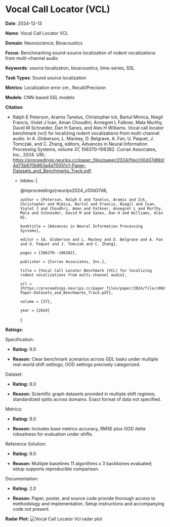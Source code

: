 # Vocal Call Locator (VCL)


**Date**: 2024-12-13


**Name**: Vocal Call Locator  VCL 


**Domain**: Neuroscience; Bioacoustics


**Focus**: Benchmarking sound-source localization of rodent vocalizations from multi-channel audio


**Keywords**: source localization, bioacoustics, time-series, SSL


**Task Types**: Sound source localization


**Metrics**: Localization error  cm , Recall/Precision


**Models**: CNN-based SSL models


**Citation**:


- Ralph E Peterson, Aramis Tanelus, Christopher Ick, Bartul Mimica, Niegil Francis, Violet J Ivan, Aman Choudhri, Annegret L Falkner, Mala Murthy, David M Schneider, Dan H Sanes, and Alex H Williams. Vocal call locator benchmark (vcl) for localizing rodent vocalizations from multi-channel audio. In A. Globerson, L. Mackey, D. Belgrave, A. Fan, U. Paquet, J. Tomczak, and C. Zhang, editors, Advances in Neural Information Processing Systems, volume 37, 106370–106382. Curran Associates, Inc., 2024. URL: https://proceedings.neurips.cc/paper_files/paper/2024/file/c00d37d6b04d73b870b963a4d70051c1-Paper-Datasets_and_Benchmarks_Track.pdf.

  - bibtex: |

      @inproceedings{neurips2024_c00d37d6,

        author = {Peterson, Ralph E and Tanelus, Aramis and Ick, Christopher and Mimica, Bartul and Francis, Niegil and Ivan, Violet J and Choudhri, Aman and Falkner, Annegret L and Murthy, Mala and Schneider, David M and Sanes, Dan H and Williams, Alex H},

        booktitle = {Advances in Neural Information Processing Systems},

        editor = {A. Globerson and L. Mackey and D. Belgrave and A. Fan and U. Paquet and J. Tomczak and C. Zhang},

        pages = {106370--106382},

        publisher = {Curran Associates, Inc.},

        title = {Vocal Call Locator Benchmark (VCL) for localizing rodent vocalizations from multi-channel audio},

        url = {https://proceedings.neurips.cc/paper_files/paper/2024/file/c00d37d6b04d73b870b963a4d70051c1-Paper-Datasets_and_Benchmarks_Track.pdf},

        volume = {37},

        year = {2024}

      }



**Ratings:**


Specification:


  - **Rating:** 9.0


  - **Reason:** Clear benchmark scenarios across GDL tasks under multiple real-world shift settings; OOD settings precisely categorized. 


Dataset:


  - **Rating:** 8.0


  - **Reason:** Scientific graph datasets provided in multiple shift regimes; standardized splits across domains. Exact format of data not specified. 


Metrics:


  - **Rating:** 9.0


  - **Reason:** Includes base metrics  accuracy, RMSE  plus OOD delta robustness for evaluation under shifts. 


Reference Solution:


  - **Rating:** 9.0


  - **Reason:** Multiple baselines  11 algorithms x 3 backbones  evaluated; setup supports reproducible comparison. 


Documentation:


  - **Rating:** 2.0


  - **Reason:** Paper, poster, and source code provide thorough access to methodology and implementation. Setup instructions and accompanying code not present. 


**Radar Plot:**
 ![Vocal Call Locator Vcl radar plot](../../tex/images/vocal_call_locator_vcl_radar.png)